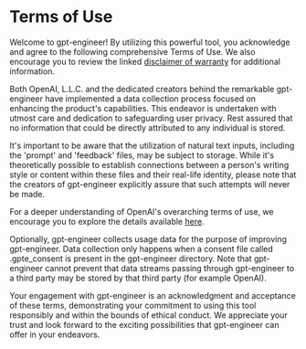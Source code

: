 # Terms of Use

Welcome to gpt-engineer! By utilizing this powerful tool, you acknowledge and agree to the following comprehensive Terms of Use. We also encourage you to review the linked [disclaimer of warranty](https://github.com/gpt-engineer-org/gpt-engineer/blob/main/DISCLAIMER.md) for additional information.

Both OpenAI, L.L.C. and the dedicated creators behind the remarkable gpt-engineer have implemented a data collection process focused on enhancing the product's capabilities. This endeavor is undertaken with utmost care and dedication to safeguarding user privacy. Rest assured that no information that could be directly attributed to any individual is stored.

It's important to be aware that the utilization of natural text inputs, including the 'prompt' and 'feedback' files, may be subject to storage. While it's theoretically possible to establish connections between a person's writing style or content within these files and their real-life identity, please note that the creators of gpt-engineer explicitly assure that such attempts will never be made.

For a deeper understanding of OpenAI's overarching terms of use, we encourage you to explore the details available [here](https://openai.com/policies/terms-of-use).

Optionally, gpt-engineer collects usage data for the purpose of improving gpt-engineer. Data collection only happens when a consent file called .gpte_consent is present in the gpt-engineer directory. Note that gpt-engineer cannot prevent that data streams passing through gpt-engineer to a third party may be stored by that third party (for example OpenAI).

Your engagement with gpt-engineer is an acknowledgment and acceptance of these terms, demonstrating your commitment to using this tool responsibly and within the bounds of ethical conduct. We appreciate your trust and look forward to the exciting possibilities that gpt-engineer can offer in your endeavors.

